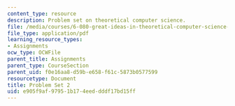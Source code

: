```yaml
---
content_type: resource
description: Problem set on theoretical computer science.
file: /media/courses/6-080-great-ideas-in-theoretical-computer-science-spring-2008/e905f9af97951b174eeddddf17bd15ff_ps2.pdf
file_type: application/pdf
learning_resource_types:
- Assignments
ocw_type: OCWFile
parent_title: Assignments
parent_type: CourseSection
parent_uid: f0e16aa8-d59b-e658-f61c-5873b0577599
resourcetype: Document
title: Problem Set 2
uid: e905f9af-9795-1b17-4eed-dddf17bd15ff
---
```

